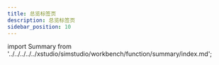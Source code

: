 ```yaml
---
title: 总览标签页
description: 总览标签页
sidebar_position: 10
---
```


import Summary from '../../../../../xstudio/simstudio/workbench/function/summary/index.md';

<Summary />
